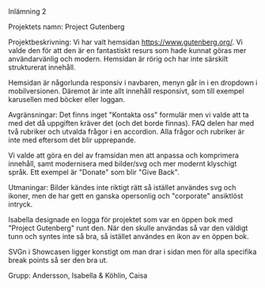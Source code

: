 Inlämning 2

Projektets namn: Project Gutenberg

Projektbeskrivning:
Vi har valt hemsidan https://www.gutenberg.org/. Vi valde den för att den är en fantastiskt resurs som hade kunnat göras mer användarvänlig och modern. Hemsidan är rörig och har inte särskilt strukturerat innehåll.

Hemsidan är någorlunda responsiv i navbaren, menyn går in i en dropdown i mobilversionen. Däremot är inte allt innehåll responsivt, som till exempel karusellen med böcker eller loggan.

Avgränsningar:
Det finns inget "Kontakta oss" formulär men vi valde att ta med det då uppgiften kräver det (och det borde finnas). FAQ delen har med två rubriker och utvalda frågor i en accordion. Alla frågor och rubriker är inte med eftersom det blir upprepande. 

Vi valde att göra en del av framsidan men att anpassa och komprimera innehåll, samt modernisera med bilder/svg och mer modernt klyschigt språk. Ett exempel är "Donate" som blir "Give Back".




Utmaningar:
Bilder kändes inte riktigt rätt så istället användes svg och ikoner, men de har gett en ganska opersonlig och "corporate" ansiktlöst intryck.

Isabella designade en logga för projektet som var en öppen bok med "Project Gutenberg" runt den. När den skulle användas så var den väldigt tunn och syntes inte så bra, så istället användes en ikon av en öppen bok.

SVGn i Showcasen ligger konstigt om man drar i sidan men för alla specifika break points så ser den bra ut.

Grupp:
Andersson, Isabella & Köhlin, Caisa



